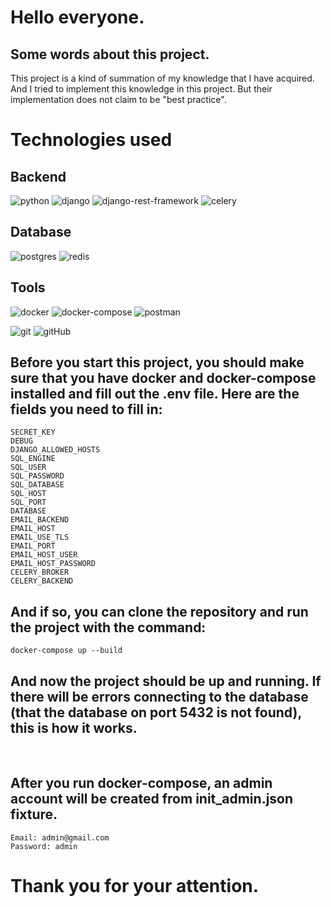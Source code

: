 # Hello everyone.

## Some words about this project.

This project is a kind of summation of my knowledge that I have acquired. 
And I tried to implement this knowledge in this project. 
But their implementation does not claim to be "best practice".

# Technologies used

## Backend

![python](https://img.shields.io/badge/Python3-yellow?style=for-the-badge&logo=python)
![django](https://img.shields.io/badge/Django-00a328?style=for-the-badge&logo=django)
![django-rest-framework](https://img.shields.io/badge/DRF-c70d00?style=for-the-badge&logo=django)
![celery](https://img.shields.io/badge/Celery-a6ff00c70d00?style=for-the-badge&logo=celery) 

## Database

![postgres](https://img.shields.io/badge/Postgres-282438?style=for-the-badge&logo=postgresql)
![redis](https://img.shields.io/badge/Reids-FFFFFF?style=for-the-badge&logo=redis)

## Tools

![docker](https://img.shields.io/badge/Docker-160d91?style=for-the-badge&logo=Docker)
![docker-compose](https://img.shields.io/badge/Docker_compose-160d91?style=for-the-badge&logo=docker)
![postman](https://img.shields.io/badge/Postman-dba240?style=for-the-badge&logo=postman)

![git](https://img.shields.io/badge/GIT-black?style=for-the-badge&logo=git)
![gitHub](https://img.shields.io/badge/github-292621?style=for-the-badge&logo=github)

## Before you start this project, you should make sure that you have docker and docker-compose installed and fill out the .env file. Here are the fields you need to fill in: 

```
SECRET_KEY
DEBUG
DJANGO_ALLOWED_HOSTS
SQL_ENGINE
SQL_USER
SQL_PASSWORD
SQL_DATABASE
SQL_HOST
SQL_PORT
DATABASE
EMAIL_BACKEND
EMAIL_HOST
EMAIL_USE_TLS
EMAIL_PORT
EMAIL_HOST_USER
EMAIL_HOST_PASSWORD
CELERY_BROKER
CELERY_BACKEND
```

## And if so, you can clone the repository and run the project with the command:
```
docker-compose up --build
```
## And now the project should be up and running. If there will be errors connecting to the database (that the database on port 5432 is not found), this is how it works. 
<br>

## After you run docker-compose, an admin account will be created from init_admin.json fixture.
```
Email: admin@gmail.com
Password: admin
```

# Thank you for your attention.